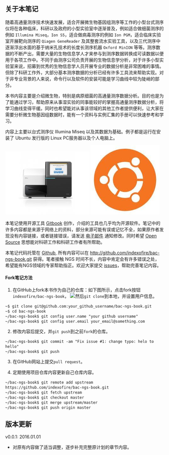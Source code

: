 ## 关于本笔记

随着高通量测序技术快速发展，适合开展微生物基因组测序等工作的小型台式测序仪将在各种临床，科研以及政府的小型实验室中逐渐普及，例如适合做细菌测序的例如 `Illumina Miseq`，`Ion S5`，适合做病毒测序的例如 `Ion PGM`，适合临床实验室开展靶向测序的 `Qiagen GeneReader` 及其整套流水实验工具，以及三代测序中逐渐浮出水面的基于纳米孔技术的长度长测序机器 `Oxford MinION` 等等。测序数据的不断产出，需要大量的生物信息学人才来参与到测序数据转换成可读数据以便用于各项工作中。不同于由测序公司负责开展的生物信息学分析，对于许多小型实验室来说，招募到优秀的生物信息学人员开展专业的数据分析是非常困难的事情。但除了科研工作外，大部分基本测序数据的分析已经有许多工具流来帮助实现。对于非专业背景的人来说，命令行以及软件的安装可能是学习曲线中较为陡峭的部分。

本书内容主要是介绍微生物，特别是病原细菌的高通量测序数据分析。目的也是为了能通过学习，帮助原来从事湿实验的同事能较好的掌握高通量测序数据分析，将学习曲线变得平缓。同时也希望能对从事该领域的其他工作者提供便利，让大家在需要分析微生物基因组数据时，能有一个资料与实例汇集的手册可以快速参考和学习。

内容上主要以台式测序仪 Illumina Miseq 以及其数据为基础。例子都是运行在安装了 Ubuntu 发行版的 Linux PC服务器以及个人电脑上。

![](assets/img/miseq.jpg) ![](assets/img/ubuntu.jpg)

本笔记使用开源工具 [Gitbook][] 创作，介绍的工具也几乎均为开源软件。笔记中的许多内容都是来源于网络上的资料，部分来源可能有误或记忆不全，如果原作者发现没有内容链接，或者链接错误，请发送 [电子邮件](mailto:indexofire@gmail.com) 通知修改。同时希望 [Open Source][] 思想能对科研工作和科研工作者有所帮助。

本笔记代码托管在 [Github][], 所有内容可以在 http://github.com/indexofire/bac-ngs-book.git 获得。笔者接触 NGS 时间不长，内容中肯定会有许多错误之处，希望能有NGS领域的专家帮助指正。欢迎大家提交 [issues](https://github.com/indexofire/bac-ngs-book/issues)，帮助完善笔记内容。

#### Fork笔记方法

1. 在GitHub上fork本书作为自己的仓库：如下图所示，点击fork按钮`indexofire/bac-ngs-book`，
![](assets/img/fork.jpg)然后`git clone`到本地，并设置用户信息。
```
~$ git clone git@github.com:your_github_username/bac-ngs-book.git
~$ cd bac-ngs-book
~/bac-ngs-book$ git config user.name "your github username"
~/bac-ngs-book$ git config user.email your_email@something.com
```

2. 修改内容后提交，并`git push`到之前`fork`的仓库。
```
~/bac-ngs-book$ git commit -am "Fix issue #1: change typo: helo to hello"
~/bac-ngs-book$ git push
```

3. 在GitHub网站上提交`pull request`。

4. 定期使用项目仓库内容更新自己仓库内容。
```
~/bac-ngs-book$ git remote add upstream https://github.com/indexofire/bac-ngs-book.git
~/bac-ngs-book$ git fetch upstream
~/bac-ngs-book$ git checkout master
~/bac-ngs-book$ git merge upstream/master
~/bac-ngs-book$ git push origin master
```

## 版本更新

v0.0.1: 2016.01.01

 * 对原有内容做了适当调整，逐步补充完整原计划的章节内容。

[Linux]: http://www.linux.com/ "Linux"
[Illumina]: http://www.illumina.com/ "Illumina"
[MiSeq]: http://www.illumina.com/search.ilmn?search=MiSeq&Pg=1&ilmn_search_btn.x=1 "MiSeq"
[gitbook]: http://www.gitbook.io/ "Git Book"
[Open Source]: http://opensource.org/ "开源思想"
[Linux]: http://www.linux.com/ "Linux"
[Github]: https://www.github.com/ "Github"
